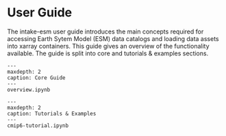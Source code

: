 # User Guide

The intake-esm user guide introduces the main concepts required for accessing Earth Sytem Model (ESM) data catalogs and loading data assets into xarray containers. This guide gives an overview of the functionality available. The guide is split into core and tutorials & examples sections.

```{toctree}
---
maxdepth: 2
caption: Core Guide
---
overview.ipynb
```

```{toctree}
---
maxdepth: 2
caption: Tutorials & Examples
---
cmip6-tutorial.ipynb
```
